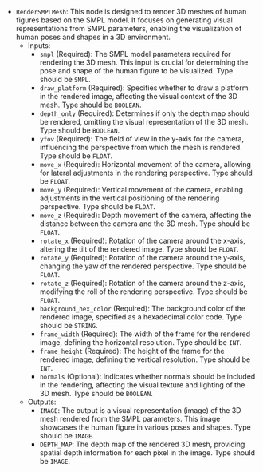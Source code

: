 - `RenderSMPLMesh`: This node is designed to render 3D meshes of human figures based on the SMPL model. It focuses on generating visual representations from SMPL parameters, enabling the visualization of human poses and shapes in a 3D environment.
    - Inputs:
        - `smpl` (Required): The SMPL model parameters required for rendering the 3D mesh. This input is crucial for determining the pose and shape of the human figure to be visualized. Type should be `SMPL`.
        - `draw_platform` (Required): Specifies whether to draw a platform in the rendered image, affecting the visual context of the 3D mesh. Type should be `BOOLEAN`.
        - `depth_only` (Required): Determines if only the depth map should be rendered, omitting the visual representation of the 3D mesh. Type should be `BOOLEAN`.
        - `yfov` (Required): The field of view in the y-axis for the camera, influencing the perspective from which the mesh is rendered. Type should be `FLOAT`.
        - `move_x` (Required): Horizontal movement of the camera, allowing for lateral adjustments in the rendering perspective. Type should be `FLOAT`.
        - `move_y` (Required): Vertical movement of the camera, enabling adjustments in the vertical positioning of the rendering perspective. Type should be `FLOAT`.
        - `move_z` (Required): Depth movement of the camera, affecting the distance between the camera and the 3D mesh. Type should be `FLOAT`.
        - `rotate_x` (Required): Rotation of the camera around the x-axis, altering the tilt of the rendered image. Type should be `FLOAT`.
        - `rotate_y` (Required): Rotation of the camera around the y-axis, changing the yaw of the rendered perspective. Type should be `FLOAT`.
        - `rotate_z` (Required): Rotation of the camera around the z-axis, modifying the roll of the rendering perspective. Type should be `FLOAT`.
        - `background_hex_color` (Required): The background color of the rendered image, specified as a hexadecimal color code. Type should be `STRING`.
        - `frame_width` (Required): The width of the frame for the rendered image, defining the horizontal resolution. Type should be `INT`.
        - `frame_height` (Required): The height of the frame for the rendered image, defining the vertical resolution. Type should be `INT`.
        - `normals` (Optional): Indicates whether normals should be included in the rendering, affecting the visual texture and lighting of the 3D mesh. Type should be `BOOLEAN`.
    - Outputs:
        - `IMAGE`: The output is a visual representation (image) of the 3D mesh rendered from the SMPL parameters. This image showcases the human figure in various poses and shapes. Type should be `IMAGE`.
        - `DEPTH_MAP`: The depth map of the rendered 3D mesh, providing spatial depth information for each pixel in the image. Type should be `IMAGE`.
